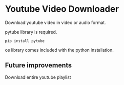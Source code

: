 # Youtube Video Downloader

Download youtube video in video or audio format.

pytube library is required.

`pip install pytube`

os library comes included with the python installation. 

## Future improvements 

Download entire youtube playlist 
